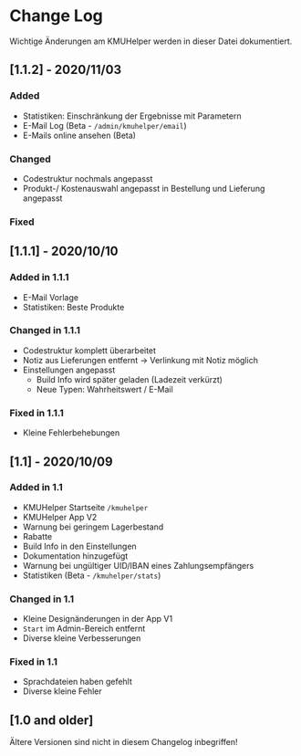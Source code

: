 # Change Log

Wichtige Änderungen am KMUHelper werden in dieser Datei dokumentiert.

## [1.1.2] - 2020/11/03

### Added

- Statistiken: Einschränkung der Ergebnisse mit Parametern
- E-Mail Log (Beta - `/admin/kmuhelper/email`)
- E-Mails online ansehen (Beta)

### Changed

- Codestruktur nochmals angepasst
- Produkt-/ Kostenauswahl angepasst in Bestellung und Lieferung angepasst

### Fixed

## [1.1.1] - 2020/10/10

### Added in 1.1.1

- E-Mail Vorlage
- Statistiken: Beste Produkte

### Changed in 1.1.1

- Codestruktur komplett überarbeitet
- Notiz aus Lieferungen entfernt -> Verlinkung mit Notiz möglich
- Einstellungen angepasst
  - Build Info wird später geladen (Ladezeit verkürzt)
  - Neue Typen: Wahrheitswert / E-Mail

### Fixed in 1.1.1

- Kleine Fehlerbehebungen

## [1.1] - 2020/10/09

### Added in 1.1

- KMUHelper Startseite `/kmuhelper`
- KMUHelper App V2
- Warnung bei geringem Lagerbestand
- Rabatte
- Build Info in den Einstellungen
- Dokumentation hinzugefügt
- Warnung bei ungültiger UID/IBAN eines Zahlungsempfängers
- Statistiken (Beta - `/kmuhelper/stats`)

### Changed in 1.1

- Kleine Designänderungen in der App V1
- `Start` im Admin-Bereich entfernt
- Diverse kleine Verbesserungen

### Fixed in 1.1

- Sprachdateien haben gefehlt
- Diverse kleine Fehler

## [1.0 and older]

Ältere Versionen sind nicht in diesem Changelog inbegriffen!
